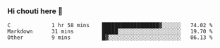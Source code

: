 ### Hi chouti here 👋


<!--START_SECTION:waka-->
```text
C             1 hr 58 mins    ██████████████████▓░░░░░░   74.02 % 
Markdown      31 mins         █████░░░░░░░░░░░░░░░░░░░░   19.70 % 
Other         9 mins          █▓░░░░░░░░░░░░░░░░░░░░░░░   06.13 % 
```
<!--END_SECTION:waka-->

<!--
**l0nl1f3/l0nl1f3** is a ✨ _special_ ✨ repository because its `README.md` (this file) appears on your GitHub profile.

Here are some ideas to get you started:

- 🔭 I’m currently working on ...
- 🌱 I’m currently learning ...
- 👯 I’m looking to collaborate on ...
- 🤔 I’m looking for help with ...
- 💬 Ask me about ...
- 📫 How to reach me: ...
- 😄 Pronouns: ...
- ⚡ Fun fact: ...
-->
